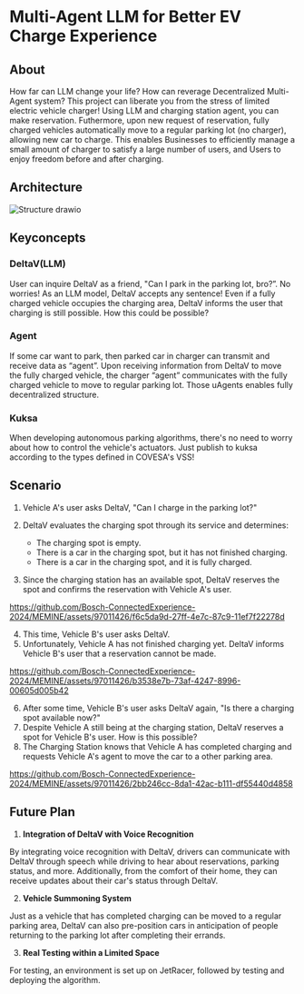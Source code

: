 # Multi-Agent LLM for Better EV Charge Experience

## About
How far can LLM change your life? How can reverage Decentralized Multi-Agent system?
This project can liberate you from the stress of limited electric vehicle charger! Using LLM and charging station agent, you can make reservation. Futhermore, upon new request of reservation, fully charged vehicles automatically move to a regular parking lot (no charger), allowing new car to charge.
This enables Businesses to efficiently manage a small amount of charger to satisfy a large number of users, and Users to enjoy freedom before and after charging.

## Architecture
![Structure drawio](https://github.com/Bosch-ConnectedExperience-2024/MEMINE/assets/97211801/3bf92957-0129-49ca-89bb-4fc700a4988d)

## Keyconcepts
### **DeltaV(LLM)**
  
User can inquire DeltaV as a friend, "Can I park in the parking lot, bro?”. No worries! 
As an LLM model, DeltaV accepts any sentence! 
Even if a fully charged vehicle occupies the charging area, DeltaV informs the user that charging is still possible. 
How this could be possible?

### **Agent**

If some car want to park, then parked car in charger can transmit and receive data as “agent”. Upon receiving information from DeltaV to move the fully charged vehicle, the charger “agent” communicates with the fully charged vehicle to move to regular parking lot. Those uAgents enables fully decentralized structure.

### **Kuksa**

When developing autonomous parking algorithms, there's no need to worry about how to control the vehicle's actuators. 
Just publish to kuksa according to the types defined in COVESA's VSS!

## Scenario

1. Vehicle A's user asks DeltaV, "Can I charge in the parking lot?"

2. DeltaV evaluates the charging spot through its service and determines:

    * The charging spot is empty.
    * There is a car in the charging spot, but it has not finished charging.
    * There is a car in the charging spot, and it is fully charged.

3. Since the charging station has an available spot, DeltaV reserves the spot and confirms the reservation with Vehicle A's user.



https://github.com/Bosch-ConnectedExperience-2024/MEMINE/assets/97011426/f6c5da9d-27ff-4e7c-87c9-11ef7f22278d


4. This time, Vehicle B's user asks DeltaV.
5. Unfortunately, Vehicle A has not finished charging yet. DeltaV informs Vehicle B's user that a reservation cannot be made.

https://github.com/Bosch-ConnectedExperience-2024/MEMINE/assets/97011426/b3538e7b-73af-4247-8996-00605d005b42



6. After some time, Vehicle B's user asks DeltaV again, "Is there a charging spot available now?"
7. Despite Vehicle A still being at the charging station, DeltaV reserves a spot for Vehicle B's user. How is this possible?
8. The Charging Station knows that Vehicle A has completed charging and requests Vehicle A's agent to move the car to a other parking area.



https://github.com/Bosch-ConnectedExperience-2024/MEMINE/assets/97011426/2bb246cc-8da1-42ac-b111-df55440d4858


## Future Plan
1. **Integration of DeltaV with Voice Recognition**

By integrating voice recognition with DeltaV, drivers can communicate with DeltaV through speech while driving to hear about reservations, parking status, and more. Additionally, from the comfort of their home, they can receive updates about their car's status through DeltaV.

2. **Vehicle Summoning System**

Just as a vehicle that has completed charging can be moved to a regular parking area, DeltaV can also pre-position cars in anticipation of people returning to the parking lot after completing their errands.

3. **Real Testing within a Limited Space**

For testing, an environment is set up on JetRacer, followed by testing and deploying the algorithm.
